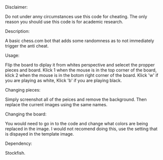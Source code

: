 Disclaimer:

Do not under anny circumstances use this code for cheating. The only reason you should use this code is for academic research.



Description:

A basic chess.com bot that adds some randomness as to not immediately trigger the anti cheat.


Usage:

Flip the board to diplay it from whites perspective and selecet the propper pieces and board. Klick 1 when the mouse is in the top corner of the board, klick 2 when the mouse is in the botom right corner of the board. Klick 'w' if you are playing as white, Klick 'b' if you are playing black.


Changing pieces:

Simply screenshot all of the peices and remove the background. Then replace the current images using the same names.


Changing the board:

You would need to go in to the code and change what colors are being replaced in the image. I would not recomend doing this, use the setting that is dispayed in the template image.



Dependency:

Stockfish.

